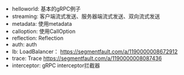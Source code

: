 - helloworld: 基本的gRPC例子
- streaming: 客户端流式发送、服务器端流式发送、双向流式发送
- metadata: 使用metadata
- calloption: 使用CallOption
- reflection: Reflection
- auth: auth
- lb: LoadBalancer： https://segmentfault.com/a/1190000008672912
- trace: Trace https://segmentfault.com/a/1190000008087436
- interceptor: gRPC interceptor拦截器